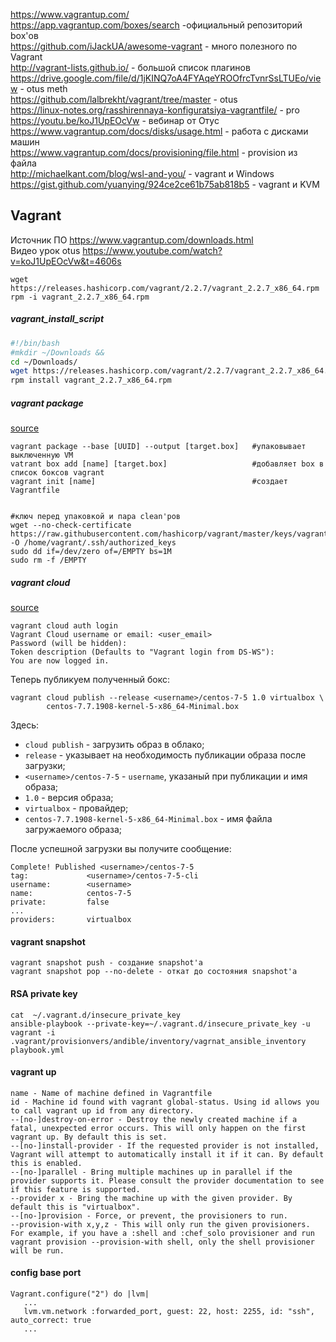 https://www.vagrantup.com/    
https://app.vagrantup.com/boxes/search -официальный репозиторий box'ов    
https://github.com/iJackUA/awesome-vagrant - много полезного по Vagrant    
http://vagrant-lists.github.io/ - большой список плагинов      
https://drive.google.com/file/d/1jKINQ7oA4FYAqeYROOfrcTvnrSsLTUEo/view - otus meth     
https://github.com/lalbrekht/vagrant/tree/master - otus   
https://linux-notes.org/rasshirennaya-konfiguratsiya-vagrantfile/ - pro    
https://youtu.be/koJ1UpEOcVw - вебинар от Отус  
https://www.vagrantup.com/docs/disks/usage.html - работа с дисками машин    
https://www.vagrantup.com/docs/provisioning/file.html - provision из файла  
http://michaelkant.com/blog/wsl-and-you/ - vagrant и Windows  
https://gist.github.com/yuanying/924ce2ce61b75ab818b5 - vagrant и KVM  


## Vagrant  
Источник ПО https://www.vagrantup.com/downloads.html  
Видео урок otus https://www.youtube.com/watch?v=koJ1UpEOcVw&t=4606s
```
wget https://releases.hashicorp.com/vagrant/2.2.7/vagrant_2.2.7_x86_64.rpm  
rpm -i vagrant_2.2.7_x86_64.rpm  
```
##### vagrant_install_script
```bash  
#!/bin/bash  
#mkdir ~/Downloads &&  
cd ~/Downloads/  
wget https://releases.hashicorp.com/vagrant/2.2.7/vagrant_2.2.7_x86_64.rpm  
rpm install vagrant_2.2.7_x86_64.rpm  
```


##### vagrant package 
[source](https://sys-adm.in/virtualization/793-sozdanie-vagrant-box-a-shablona-virtualnoj-mashiny-centos-dlya-virtualbox.html)  
```shell
vagrant package --base [UUID] --output [target.box]   #упаковывает выключенную VM
vatrant box add [name] [target.box]                   #добавляет box в список боксов vagrant
vagrant init [name]                                   #создает Vagrantfile


#ключ перед упаковкой и пара сlean'ров
wget --no-check-certificate https://raw.githubusercontent.com/hashicorp/vagrant/master/keys/vagrant.pub -O /home/vagrant/.ssh/authorized_keys
sudo dd if=/dev/zero of=/EMPTY bs=1M
sudo rm -f /EMPTY
```
##### vagrant cloud
[source](https://github.com/dbudakov/1.kernel_update/edit/master/manual/README.md)  

```
vagrant cloud auth login
Vagrant Cloud username or email: <user_email>
Password (will be hidden): 
Token description (Defaults to "Vagrant login from DS-WS"):
You are now logged in.
```
Теперь публикуем полученный бокс:
```
vagrant cloud publish --release <username>/centos-7-5 1.0 virtualbox \
        centos-7.7.1908-kernel-5-x86_64-Minimal.box
```
Здесь:
 - `cloud publish` - загрузить образ в облако;
 - `release` - указывает на необходимость публикации образа после загрузки;
 - `<username>/centos-7-5` - `username`, указаный при публикации и имя образа;
 - `1.0` - версия образа;
 - `virtualbox` - провайдер;
 - `centos-7.7.1908-kernel-5-x86_64-Minimal.box` - имя файла загружаемого образа;

После успешной загрузки вы получите сообщение:

```
Complete! Published <username>/centos-7-5
tag:             <username>/centos-7-5-cli
username:        <username>
name:            centos-7-5
private:         false
...
providers:       virtualbox
```

#### vagrant snapshot
```
vagrant snapshot push - создание snapshot'a
vagrant snapshot pop --no-delete - откат до состояния snapshot'a
```

#### RSA private key
```
cat  ~/.vagrant.d/insecure_private_key
ansible-playbook --private-key=~/.vagrant.d/insecure_private_key -u vagrant -i .vagrant/provisionvers/andible/inventory/vagrnat_ansible_inventory playbook.yml
```

#### vagrant up
```
name - Name of machine defined in Vagrantfile
id - Machine id found with vagrant global-status. Using id allows you to call vagrant up id from any directory.
--[no-]destroy-on-error - Destroy the newly created machine if a fatal, unexpected error occurs. This will only happen on the first vagrant up. By default this is set.
--[no-]install-provider - If the requested provider is not installed, Vagrant will attempt to automatically install it if it can. By default this is enabled.
--[no-]parallel - Bring multiple machines up in parallel if the provider supports it. Please consult the provider documentation to see if this feature is supported.
--provider x - Bring the machine up with the given provider. By default this is "virtualbox".
--[no-]provision - Force, or prevent, the provisioners to run.
--provision-with x,y,z - This will only run the given provisioners. For example, if you have a :shell and :chef_solo provisioner and run vagrant provision --provision-with shell, only the shell provisioner will be run.
```

#### config base port
```
Vagrant.configure("2") do |lvm| 
   ...
   lvm.vm.network :forwarded_port, guest: 22, host: 2255, id: "ssh", auto_correct: true
   ...
```
